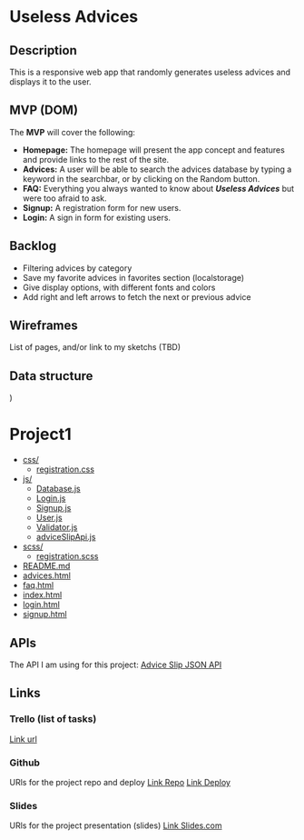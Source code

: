 # Useless Advices

## Description
This is a responsive web app that randomly generates useless advices and displays it to the user.


## MVP (DOM)
The __MVP__ will cover the following:

- __Homepage:__ The homepage will present the app concept and features and provide links to the rest of the site.
- __Advices:__ A user will be able to search the advices database by typing a keyword in the searchbar, or by clicking on the Random button.
- __FAQ:__ Everything you always wanted to know about ***Useless Advices*** but were too afraid to ask.
- __Signup:__ A registration form for new users.
- __Login:__ A sign in form for existing users.


## Backlog    
- Filtering advices by category
- Save my favorite advices in favorites section (localstorage)
- Give display options, with different fonts and colors
- Add right and left arrows to fetch the next or previous advice 

## Wireframes    
List of pages, and/or link to my sketchs (TBD)


## Data structure
)
# Project1

* [css/](./Project1/css)
  * [registration.css](./Project1/css/registration.css)
* [js/](./Project1/js)
  * [Database.js](./Project1/js/Database.js)
  * [Login.js](./Project1/js/Login.js)
  * [Signup.js](./Project1/js/Signup.js)
  * [User.js](./Project1/js/User.js)
  * [Validator.js](./Project1/js/Validator.js)
  * [adviceSlipApi.js](./Project1/js/adviceSlipApi.js)
* [scss/](./Project1/scss)
  * [registration.scss](./Project1/scss/registration.scss)
* [README.md](./Project1/README.md)
* [advices.html](./Project1/advices.html)
* [faq.html](./Project1/faq.html)
* [index.html](./Project1/index.html)
* [login.html](./Project1/login.html)
* [signup.html](./Project1/signup.html)


## APIs
The API I am using for this project: 
[Advice Slip JSON API](https://api.adviceslip.com/)


## Links


### Trello (list of tasks)
[Link url](https://trello.com)


### Github
URls for the project repo and deploy
[Link Repo](https://github.com/caprosset/useless-advices-generator)
[Link Deploy](http://github.com)


### Slides
URls for the project presentation (slides)
[Link Slides.com](http://slides.com)
